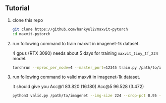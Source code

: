 ## Tutorial

1. clone this repo
   
   ```bash
   git clone https://github.com/hankyul2/maxvit-pytorch
   cd maxvit-pytorch
   ```

2. run following command to train maxvit in imagenet-1k dataset.

   4 gpus (RTX 3090) needs about 5 days for training `maxvit_tiny_tf_224` model.
   
    ```bash
    torchrun --nproc_per_node=4 --master_port=12345 train.py /path/to/imagenet --model maxvit_tiny_tf_224 --aa rand-m15-mstd0.5-inc1 --mixup .8 --cutmix 1.0 --remode pixel --reprob 0.25 --drop-path .2 --opt adamw --weight-decay .05 --sched cosine --epochs 300 --lr 3e-3 --warmup-lr 1e-6 --warmup-epoch 30 --min-lr 1e-5 -b 64 -tb 4096 --smoothing 0.1 --clip-grad 1.0 -j 8 --amp --pin-mem --channels-last 
    ```
   
3. run following command to valid maxvit in imagenet-1k dataset.
 
    It should give you Acc@1 83.820 (16.180) Acc@5 96.528 (3.472)

    ```bash 
    python3 valid.py /path/to/imagenet --img-size 224 --crop-pct 0.95 --cuda 0 --model maxvit_tiny_tf_224 --pretrained
    ```
